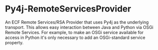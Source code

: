 # Py4j-RemoteServicesProvider
An ECF Remote Services/RSA Provider that uses Py4j as the underlying transport.   This allows easy interaction between Java and Python via OSGi Remote Services.   For example, to make an OSGi service available for access in Python it's only necessary to add an OSGi-standard service property.
